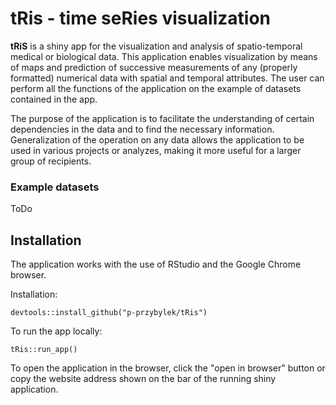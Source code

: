 # tRis - time seRies visualization

<!-- badges: start -->
<!-- badges: end -->

**tRiS** is a shiny app for the visualization and analysis of spatio-temporal medical or biological data. This application enables visualization by means of maps and prediction of successive measurements of any (properly formatted) numerical data with spatial and temporal attributes. The user can perform all the functions of the application on the example of datasets contained in the app.

The purpose of the application is to facilitate the understanding of certain dependencies in the data and to find the necessary information. Generalization of the operation on any data allows the application to be used in various projects or analyzes, making it more useful for a larger group of recipients.

### Example datasets

ToDo

## Installation

The application works with the use of RStudio and the Google Chrome browser.

Installation:
```
devtools::install_github("p-przybylek/tRis")
```
To run the app locally:
```
tRis::run_app()
```

To open the application in the browser, click the "open in browser" button or copy the website address shown on the bar of the running shiny application.
